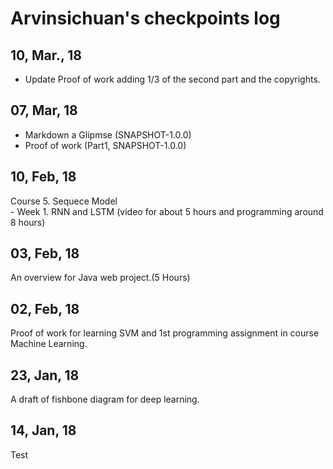 # Arvinsichuan's checkpoints log  

## 10, Mar., 18  
- Update Proof of work adding 1/3 of the second part and the copyrights.

## 07, Mar, 18
- Markdown a Glipmse (SNAPSHOT-1.0.0)
- Proof of work (Part1, SNAPSHOT-1.0.0)

## 10, Feb, 18  
Course 5. Sequece Model  
    - Week 1. RNN and LSTM (video for about 5 hours and programming around 8 hours)

## 03, Feb, 18 
An overview for Java web project.(5 Hours)

## 02, Feb, 18  
Proof of work for learning SVM and 1st programming assignment in course Machine Learning.

## 23, Jan, 18
A draft of fishbone diagram for deep learning.

## 14, Jan, 18
Test